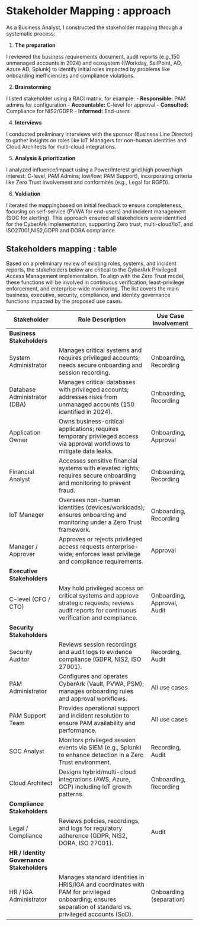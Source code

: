# Stakeholder Mapping : approach

As a Business Analyst, I constructed the stakeholder mapping through a systematic process: 

1.	**The preparation** 

I reviewed the business requirements document, audit reports (e.g.,150  unmanaged accounts in 2024) and ecosystem ((Workday, SailPoint, AD, Azure AD, Splunk) to identify initial roles impacted by problems like onboarding inefficiencies and compliance violations.

2.	**Brainstorming** 

I listed stakeholder using a RACI matrix, for example:
    - **Responsible:** PAM admins for configuration
    - **Accountable:** C-level for approval
    - **Consulted:** Compliance for NIS2/GDPR 
    - **Informed:** End-users
    
4.	**Interviews** 

I conducted preliminary interviews with the sponsor (Business Line Director) to gather insights on roles like IoT Managers for non-human identities and Cloud Architects for multi-cloud integrations.

5. **Analysis & prioritization** 

I analyzed influence/impact using a Power/Interest grid(high power/high interest: C-level, PAM Admins; low/low: PAM Support), incorporating criteria like Zero Trust involvement and conformités (e.g., Legal for RGPD).

6.	**Valdiation** 

I iterated the mappingbased on initial feedback to ensure completeness, focusing on self-service (PVWA for end-users) and incident management (SOC for alerting). 
This approach ensured all stakeholders were identified for the CyberArk implementation, supporting Zero trust, multi-cloud/IoT, and ISO27001,NIS2,GDPR and DORA compliance. 

## Stakeholders mapping : table

Based on a preliminary review of existing roles, systems, and incident reports, the stakeholders below are critical to the CyberArk Privileged Access Management implementation.
To align with the Zero Trust model, these functions will be involved in continuous verification, least-privilege enforcement, and enterprise-wide monitoring.
The list covers the main business, executive, security, compliance, and identity governance functions impacted by the proposed use cases.

| Stakeholder | Role Description | Use Case Involvement |
|---|---|---|
| **Business Stakeholders** |  |  |
| System Administrator | Manages critical systems and requires privileged accounts; needs secure onboarding and session recording. | Onboarding, Recording |
| Database Administrator (DBA) | Manages critical databases with privileged accounts; addresses risks from unmanaged accounts (150 identified in 2024). | Onboarding, Recording |
| Application Owner | Owns business-critical applications; requires temporary privileged access via approval workflows to mitigate data leaks. | Onboarding, Approval |
| Financial Analyst | Accesses sensitive financial systems with elevated rights; requires secure onboarding and monitoring to prevent fraud. | Onboarding, Recording |
| IoT Manager | Oversees non-human identities (devices/workloads); ensures onboarding and monitoring under a Zero Trust framework. | Onboarding, Recording |
| Manager / Approver | Approves or rejects privileged access requests enterprise-wide; enforces least privilege and compliance requirements. | Approval |
| **Executive Stakeholders** |  |  |
| C-level (CFO / CTO) | May hold privileged access on critical systems and approve strategic requests; reviews audit reports for continuous verification and compliance. | Onboarding, Approval, Audit |
| **Security Stakeholders** |  |  |
| Security Auditor | Reviews session recordings and audit logs to evidence compliance (GDPR, NIS2, ISO 27001). | Recording, Audit |
| PAM Administrator | Configures and operates CyberArk (Vault, PVWA, PSM); manages onboarding rules and approval workflows. | All use cases |
| PAM Support Team | Provides operational support and incident resolution to ensure PAM availability and performance. | All use cases |
| SOC Analyst | Monitors privileged session events via SIEM (e.g., Splunk) to enhance detection in a Zero Trust environment. | Recording, Audit |
| Cloud Architect | Designs hybrid/multi-cloud integrations (AWS, Azure, GCP) including IoT growth patterns. | Onboarding, Recording |
| **Compliance Stakeholders** |  |  |
| Legal / Compliance | Reviews policies, recordings, and logs for regulatory adherence (GDPR, NIS2, DORA, ISO 27001). | Audit |
| **HR / Identity Governance Stakeholders** |  |  |
| HR / IGA Administrator | Manages standard identities in HRIS/IGA and coordinates with PAM for privileged onboarding; ensures separation of standard vs. privileged accounts (SoD). | Onboarding (separation) |

